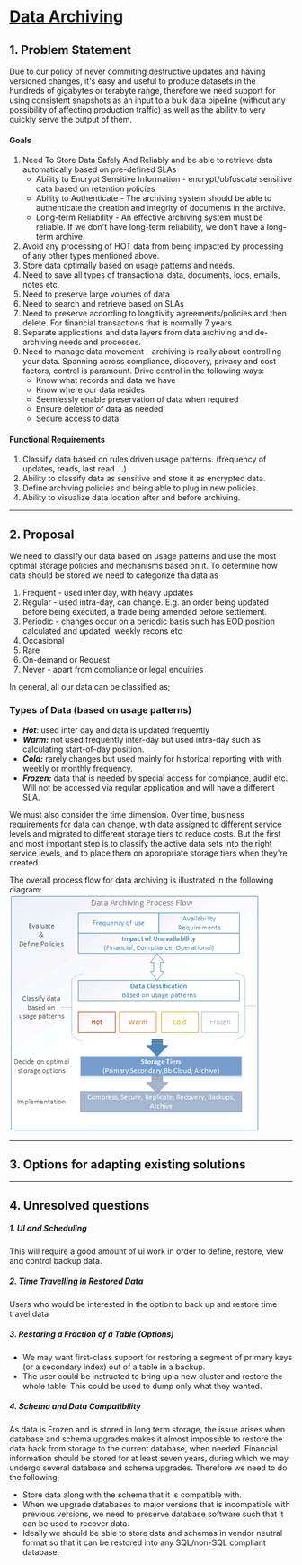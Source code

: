 # [Data Archiving ]()

## 1. Problem Statement

Due to our policy of never commiting destructive updates and having versioned changes, it's easy and useful to produce datasets in the hundreds of gigabytes or terabyte range, therefore we need support for using consistent snapshots as an input to a bulk data pipeline (without any possibility of affecting production traffic) as well as the ability to very quickly serve the output of them.

#### Goals
      
1. Need To Store Data Safely And Reliably and be able to retrieve data automatically based on pre-defined SLAs
      - Ability to Encrypt Sensitive Information - encrypt/obfuscate sensitive data based on retention policies
      - Ability to Authenticate - The archiving system should be able to authenticate the creation and integrity of documents in the archive.
      - Long-term Reliability - An effective archiving system must be reliable. If we don't have long-term reliability, we don't have a long-term archive.
2. Avoid any processing of HOT data from being impacted by processing of any other types mentioned above.
3. Store data optimally based on usage patterns and needs.
4. Need to save all types of transactional data, documents, logs, emails, notes etc.
5. Need to preserve large volumes of data
6. Need to search and retrieve based on SLAs
7. Need to preserve according to longitivity agreements/policies and then delete. For financial transactions that is normally 7 years.
8. Separate applications and data layers from data archiving and de-archiving needs and processes.
9. Need to manage data movement - archiving is really about controlling your data. Spanning across compliance, discovery, privacy and cost factors, control is paramount.
Drive control in the following ways:
      - Know what records and data we have
      - Know where our data resides
      - Seemlessly enable preservation of data when required
      - Ensure deletion of data as needed
      - Secure access to data
        
#### Functional Requirements
1. Classify data based on rules driven usage patterns. (frequency of updates, reads, last read ...)
2. Ability to classify data as sensitive and store it as encrypted data.
3. Define archiving policies and being able to plug in new policies.
4. Ability to visualize data location after and before archiving.

---

## 2. Proposal

We need to classify our data based on usage patterns and use the most optimal storage policies and mechanisms based on it. To determine how data should be stored we need to categorize tha data as 
      
 1. Frequent - used inter day, with heavy updates
 2. Regular - used intra-day, can change. E.g. an order being updated before being executed, a trade being amended before settlement.
 3. Periodic - changes occur on a periodic basis such has EOD position calculated and updated, weekly recons etc
 4. Occasional 
 5. Rare
 6. On-demand or Request
 7. Never - apart from compliance or legal enquiries
      
In general, all our data can be classified as;
### Types of Data (based on usage patterns)
- ***Hot***: used inter day and data is updated frequently
- ***Warm:*** not used frequently inter-day but used intra-day such as calculating start-of-day position.
- ***Cold:*** rarely changes but used mainly for historical reporting with with weekly or monthly frequency.
- ***Frozen:*** data that is needed by special access for compiance, audit etc. Will not be accessed via regular application and will have a different SLA.

We must also consider the time dimension. Over time, business requirements for data can change, with data assigned to different service levels and migrated to different storage tiers to reduce costs.  But the first and most important step is to classify the active data sets into the right service levels, and to place them on appropriate storage tiers when they're created.

The overall process flow for data archiving is illustrated in the following diagram:
![](Data-Archiving-Diagram.gif)


---
## 3. Options for adapting existing solutions

---
## 4. Unresolved questions

##### 1. UI and Scheduling
This will require a good amount of ui work in order to define, restore, view and control backup data.

##### 2. Time Travelling in Restored Data
Users who would be interested in the option to back up and restore time travel data 

##### 3. Restoring a Fraction of a Table (Options)
- We may want first-class support for restoring a segment of primary keys (or a secondary index) out of a table in a backup.
- The user could be instructed to bring up a new cluster and restore the whole table. This could be used to dump only what they wanted.

##### 4. Schema and Data Compatibility

As data is Frozen and is stored in long term storage, the issue arises when database and schema upgrades makes it almost impossible to restore the data back from storage to the current database, when needed. Financial information should be stored for at least seven years, during which we may undergo several database and schema upgrades. Therefore we need to do the following;
 - Store data along with the schema that it is compatible with.
 - When we upgrade databases to major versions that is incompatible with previous versions, we need to preserve database software such that it can be used to recover data.
 - Ideally we should be able to store data and schemas in vendor neutral format so that it can be restored into any SQL/non-SQL  compliant database.

